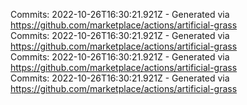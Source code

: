 Commits: 2022-10-26T16:30:21.921Z - Generated via https://github.com/marketplace/actions/artificial-grass
<br>
Commits: 2022-10-26T16:30:21.921Z - Generated via https://github.com/marketplace/actions/artificial-grass
<br>
Commits: 2022-10-26T16:30:21.921Z - Generated via https://github.com/marketplace/actions/artificial-grass
<br>
Commits: 2022-10-26T16:30:21.921Z - Generated via https://github.com/marketplace/actions/artificial-grass
<br>
